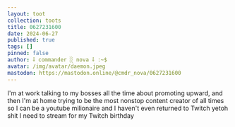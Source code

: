 ```yaml
---
layout: toot
collection: toots
title: 0627231600
date: 2024-06-27
published: true
tags: []
pinned: false
author: ⸸ commander ░ nova ⸸ :~$
avatar: /img/avatar/daemon.jpeg
mastodon: https://mastodon.online/@cmdr_nova/0627231600
---
```


I'm at work talking to my bosses all the time about promoting upward, and then I'm at home trying to be the most nonstop content creator of all times so I can be a youtube milionaire and I haven't even returned to Twitch yetoh shit I need to stream for my Twitch birthday
